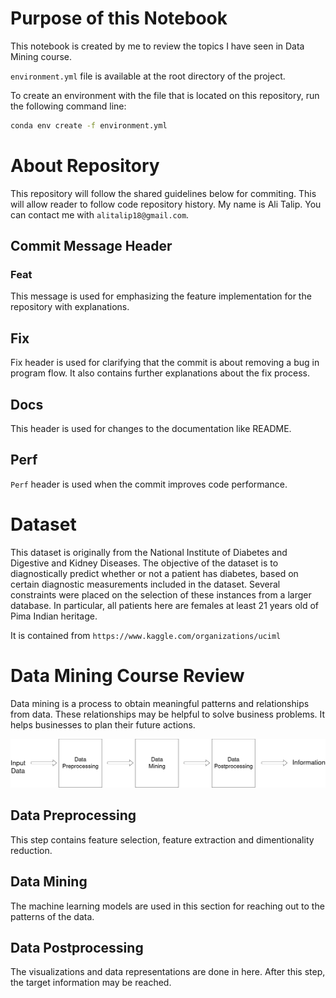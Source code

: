# Purpose of this Notebook
This notebook is created by me to  review the topics I have seen in Data Mining course.

``environment.yml`` file is available at the root directory of the project.

To create an environment with the file that is located on this repository, run the following command line:


```bash
conda env create -f environment.yml
```

# About Repository
This repository will follow the shared guidelines below for commiting.
This will allow reader to follow code repository history.
My name is Ali Talip. You can contact me with `alitalip18@gmail.com`.

## Commit Message Header
### Feat 
This message is used for emphasizing the feature implementation for the repository with explanations.

## Fix 
Fix header is used for clarifying that the commit is about removing a bug in program flow. It also contains further explanations about the fix process.

## Docs 
This header is used for changes to the documentation like README.


## Perf
`Perf` header is used when the commit improves code performance.



# Dataset
This dataset is originally from the National Institute of Diabetes and Digestive and Kidney Diseases. The objective of the dataset is to diagnostically predict whether or not a patient has diabetes, based on certain diagnostic measurements included in the dataset. Several constraints were placed on the selection of these instances from a larger database. In particular, all patients here are females at least 21 years old of Pima Indian heritage.

It is contained from ``https://www.kaggle.com/organizations/uciml``

# Data Mining Course Review
Data mining is a process to obtain meaningful patterns and relationships from data. These relationships may be helpful to solve business problems. It helps businesses to plan their future actions.

![screenshot](images/readme/chart.png)

## Data Preprocessing
This step contains feature selection, feature extraction and dimentionality reduction.

## Data Mining
The machine learning models are used in this section for reaching out to the patterns of the data.

## Data Postprocessing
The visualizations and data representations are done in here. After this step, the target information may be reached.

